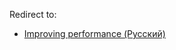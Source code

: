 Redirect to:

*   [Improving performance (Русский)](/index.php/Improving_performance_(%D0%A0%D1%83%D1%81%D1%81%D0%BA%D0%B8%D0%B9) "Improving performance (Русский)")